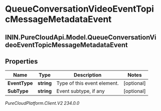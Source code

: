 # QueueConversationVideoEventTopicMessageMetadataEvent

## ININ.PureCloudApi.Model.QueueConversationVideoEventTopicMessageMetadataEvent

## Properties

|Name | Type | Description | Notes|
|------------ | ------------- | ------------- | -------------|
| **EventType** | **string** | Type of this event element. | [optional] |
| **SubType** | **string** | Event subtype, if any | [optional] |



_PureCloudPlatform.Client.V2 234.0.0_
